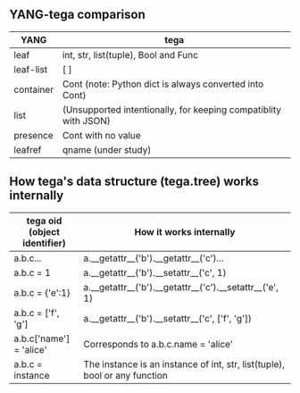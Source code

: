 ## YANG-tega comparison

|YANG      |tega                                                           |
|----------|---------------------------------------------------------------|
|leaf      |int, str, list(tuple), Bool and Func                           |
|leaf-list |[ ]                                                            |
|container |Cont (note: Python dict is always converted into Cont)         |
|list      |(Unsupported intentionally, for keeping compatiblity with JSON)|
|presence  |Cont with no value                                             |
|leafref   |qname (under study)                                            |

## How tega's data structure (tega.tree) works internally

|tega oid (object identifier)   |How it works internally                                |
|-------------------------------|-------------------------------------------------------|
|a.b.c...                       |a.\_\_getattr\_\_('b').\_\_getattr\_\_('c')...                 |
|a.b.c = 1                      |a.\_\_getattr\_\_('b').\_\_setattr\_\_('c', 1)                 |
|a.b.c = {'e':1}                |a.\_\_getattr\_\_('b').\_\_getattr\_\_('c').\_\_setattr\_\_('e', 1)|
|a.b.c = ['f', 'g']             |a.\_\_getattr\_\_('b').\_\_setattr\_\_('c', ['f', 'g'])        |
|a.b.c['name'] = 'alice'        |Corresponds to a.b.c.name = 'alice'                    |
|a.b.c = instance               |The instance is an instance of int, str, list(tuple), bool or any function|

